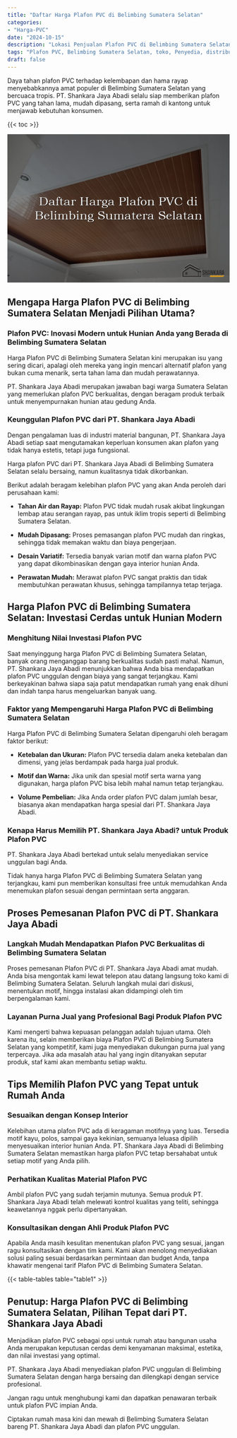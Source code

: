 ```yaml
---
title: "Daftar Harga Plafon PVC di Belimbing Sumatera Selatan"
categories: 
- "Harga-PVC"
date: "2024-10-15"
description: "Lokasi Penjualan Plafon PVC di Belimbing Sumatera Selatan bagi tempat tinggal, perkantoran, dan gerai. Panel berkualitas, pilihan motif, pilihan warna elegan, beserta layanan penempatan ditangani oleh tim ahli serta garansi resmi!|Servis penyediaan Plafon PVC di Belimbing Sumatera Selatan untuk keperluan hunian, office, atau toko, beserta panel terbaik dan penempatan oleh tenaga ahli berpengalaman dan kepastian resmi.|Pilihan Plafon PVC di Belimbing Sumatera Selatan yang andal bagi rumah, kantor, serta ritel, dengan produk unggulan dan instalasi dikerjakan oleh tenaga ahli profesional serta jaminan resmi.|Penyediaan Plafon PVC di Belimbing Sumatera Selatan untuk hunian, perkantoran, dan gerai, dengan panel terbaik dan pemasangan ditangani oleh tenaga ahli profesional, dilengkapi beserta kepastian resmi.}"
tags: "Plafon PVC, Belimbing Sumatera Selatan, toko, Penyedia, distributor"
draft: false
---
```


Daya tahan plafon PVC terhadap kelembapan dan hama rayap menyebabkannya amat populer di Belimbing Sumatera Selatan yang bercuaca tropis. PT. Shankara Jaya Abadi selalu siap memberikan plafon PVC yang tahan lama, mudah dipasang, serta ramah di kantong untuk menjawab kebutuhan konsumen.

{{< toc >}}

![Daftar Harga Plafon PVC di Belimbing Sumatera Selatan](/images/Harga-PVC/Daftar-Harga-Plafon-PVC-di-Belimbing-Sumatera-Selatan.png)


## Mengapa Harga Plafon PVC di Belimbing Sumatera Selatan Menjadi Pilihan Utama?

### Plafon PVC: Inovasi Modern untuk Hunian Anda yang Berada di Belimbing Sumatera Selatan

Harga Plafon PVC di Belimbing Sumatera Selatan kini merupakan isu yang sering dicari, apalagi oleh mereka yang ingin mencari alternatif plafon yang bukan cuma menarik, serta tahan lama dan mudah perawatannya.

PT. Shankara Jaya Abadi merupakan jawaban bagi warga Sumatera Selatan yang memerlukan plafon PVC berkualitas, dengan beragam produk terbaik untuk menyempurnakan hunian atau gedung Anda.

### Keunggulan Plafon PVC dari PT. Shankara Jaya Abadi

Dengan pengalaman luas di industri material bangunan, PT. Shankara Jaya Abadi setiap saat mengutamakan keperluan konsumen akan plafon yang tidak hanya estetis, tetapi juga fungsional.

Harga plafon PVC dari PT. Shankara Jaya Abadi di Belimbing Sumatera Selatan selalu bersaing, namun kualitasnya tidak dikorbankan.

Berikut adalah beragam kelebihan plafon PVC yang akan Anda peroleh dari perusahaan kami:

- **Tahan Air dan Rayap:** Plafon PVC tidak mudah rusak akibat lingkungan lembap atau serangan rayap, pas untuk iklim tropis seperti di Belimbing Sumatera Selatan.

- **Mudah Dipasang:** Proses pemasangan plafon PVC mudah dan ringkas, sehingga tidak memakan waktu dan biaya pengerjaan.

- **Desain Variatif:** Tersedia banyak varian motif dan warna plafon PVC yang dapat dikombinasikan dengan gaya interior hunian Anda.

- **Perawatan Mudah:** Merawat plafon PVC sangat praktis dan tidak membutuhkan perawatan khusus, sehingga tampilannya tetap terjaga.

## Harga Plafon PVC di Belimbing Sumatera Selatan: Investasi Cerdas untuk Hunian Modern

### Menghitung Nilai Investasi Plafon PVC

Saat menyinggung harga Plafon PVC di Belimbing Sumatera Selatan, banyak orang menganggap barang berkualitas sudah pasti mahal. Namun, PT. Shankara Jaya Abadi menunjukkan bahwa Anda bisa mendapatkan plafon PVC unggulan dengan biaya yang sangat terjangkau. Kami berkeyakinan bahwa siapa saja patut mendapatkan rumah yang enak dihuni dan indah tanpa harus mengeluarkan banyak uang.

### Faktor yang Mempengaruhi Harga Plafon PVC di Belimbing Sumatera Selatan

Harga Plafon PVC di Belimbing Sumatera Selatan dipengaruhi oleh beragam faktor berikut:

- **Ketebalan dan Ukuran:** Plafon PVC tersedia dalam aneka ketebalan dan dimensi, yang jelas berdampak pada harga jual produk.

- **Motif dan Warna:** Jika unik dan spesial motif serta warna yang digunakan, harga plafon PVC bisa lebih mahal namun tetap terjangkau.

- **Volume Pembelian:** Jika Anda order plafon PVC dalam jumlah besar, biasanya akan mendapatkan harga spesial dari PT. Shankara Jaya Abadi.

### Kenapa Harus Memilih PT. Shankara Jaya Abadi? untuk Produk Plafon PVC

PT. Shankara Jaya Abadi bertekad untuk selalu menyediakan service unggulan bagi Anda.

Tidak hanya harga Plafon PVC di Belimbing Sumatera Selatan yang terjangkau, kami pun memberikan konsultasi free untuk memudahkan Anda menemukan plafon sesuai dengan permintaan serta anggaran.

## Proses Pemesanan Plafon PVC di PT. Shankara Jaya Abadi

### Langkah Mudah Mendapatkan Plafon PVC Berkualitas di Belimbing Sumatera Selatan

Proses pemesanan Plafon PVC di PT. Shankara Jaya Abadi amat mudah. Anda bisa mengontak kami lewat telepon atau datang langsung toko kami di Belimbing Sumatera Selatan. Seluruh langkah mulai dari diskusi, menentukan motif, hingga instalasi akan didampingi oleh tim berpengalaman kami.

### Layanan Purna Jual yang Profesional Bagi Produk Plafon PVC

Kami mengerti bahwa kepuasan pelanggan adalah tujuan utama. Oleh karena itu, selain memberikan biaya Plafon PVC di Belimbing Sumatera Selatan yang kompetitif, kami juga menyediakan dukungan purna jual yang terpercaya. Jika ada masalah atau hal yang ingin ditanyakan seputar produk, staf kami akan membantu setiap waktu.

## Tips Memilih Plafon PVC yang Tepat untuk Rumah Anda

### Sesuaikan dengan Konsep Interior

Kelebihan utama plafon PVC ada di keragaman motifnya yang luas. Tersedia motif kayu, polos, sampai gaya kekinian, semuanya leluasa dipilih menyesuaikan interior hunian Anda. PT. Shankara Jaya Abadi di Belimbing Sumatera Selatan memastikan harga plafon PVC tetap bersahabat untuk setiap motif yang Anda pilih.

### Perhatikan Kualitas Material Plafon PVC

Ambil plafon PVC yang sudah terjamin mutunya. Semua produk PT. Shankara Jaya Abadi telah melewati kontrol kualitas yang teliti, sehingga keawetannya nggak perlu dipertanyakan.

### Konsultasikan dengan Ahli Produk Plafon PVC

Apabila Anda masih kesulitan menentukan plafon PVC yang sesuai, jangan ragu konsultasikan dengan tim kami. Kami akan menolong menyediakan solusi paling sesuai berdasarkan permintaan dan budget Anda, tanpa khawatir mengenai tarif Plafon PVC di Belimbing Sumatera Selatan.

{{< table-tables table="table1" >}}

## Penutup: Harga Plafon PVC di Belimbing Sumatera Selatan, Pilihan Tepat dari PT. Shankara Jaya Abadi

Menjadikan plafon PVC sebagai opsi untuk rumah atau bangunan usaha Anda merupakan keputusan cerdas demi kenyamanan maksimal, estetika, dan nilai investasi yang optimal.

PT. Shankara Jaya Abadi menyediakan plafon PVC unggulan di Belimbing Sumatera Selatan dengan harga bersaing dan dilengkapi dengan service profesional.

Jangan ragu untuk menghubungi kami dan dapatkan penawaran terbaik untuk plafon PVC impian Anda.

Ciptakan rumah masa kini dan mewah di Belimbing Sumatera Selatan bareng PT. Shankara Jaya Abadi dan plafon PVC unggulan.